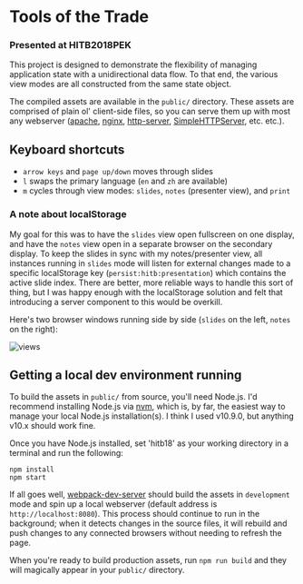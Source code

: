 # Tools of the Trade
### Presented at HITB2018PEK

This project is designed to demonstrate the flexibility of managing application state with a unidirectional data flow. To that end, the various view modes are all constructed from the same state object.

The compiled assets are available in the `public/` directory. These assets are comprised of plain ol' client-side files, so you can serve them up with most any webserver ([apache](https://httpd.apache.org/), [nginx](https://www.nginx.com/), [http-server](https://www.npmjs.com/package/http-server), [SimpleHTTPServer](https://developer.mozilla.org/en-US/docs/Learn/Common_questions/set_up_a_local_testing_server#Running_a_simple_local_HTTP_server), etc. etc.).

## Keyboard shortcuts

- `arrow keys` and `page up/down` moves through slides
- `l` swaps the primary language (`en` and `zh` are available)
- `m` cycles through view modes: `slides`, `notes` (presenter view), and `print`

### A note about localStorage

My goal for this was to have the `slides` view open fullscreen on one display, and have the `notes` view open in a separate browser on the secondary display. To keep the slides in sync with my notes/presenter view, all instances running in `slides` mode will listen for external changes made to a specific localStorage key (`persist:hitb:presentation`) which contains the active slide index. There are better, more reliable ways to handle this sort of thing, but I was happy enough with the localStorage solution and felt that introducing a server component to this would be overkill.

Here's two browser windows running side by side (`slides` on the left, `notes` on the right):

![views](https://i.imgur.com/NNk7j8J.png "Slides/Notes views")

## Getting a local dev environment running

To build the assets in `public/` from source, you'll need Node.js. I'd recommend installing Node.js via [nvm](https://github.com/creationix/nvm), which is, by far, the easiest way to manage your local Node.js installation(s). I think I used v10.9.0, but anything v10.x should work fine. 

Once you have Node.js installed, set 'hitb18' as your working directory in a terminal and run the following:

```
npm install
npm start
```

If all goes well, [webpack-dev-server](https://github.com/webpack/webpack-dev-server) should build the assets in `development` mode and spin up a local webserver (default address is `http://localhost:8080`). This process should continue to run in the background; when it detects changes in the source files, it will rebuild and push changes to any connected browsers without needing to refresh the page.

When you're ready to build production assets, run `npm run build` and they will magically appear in your `public/` directory.
